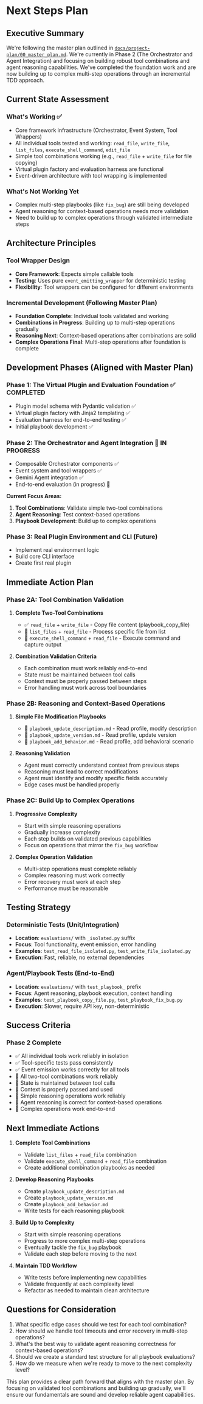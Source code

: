 # Next Steps Plan

## Executive Summary

We're following the master plan outlined in [`docs/project-plan/00_master_plan.md`](./docs/project-plan/00_master_plan.md). We're currently in Phase 2 (The Orchestrator and Agent Integration) and focusing on building robust tool combinations and agent reasoning capabilities. We've completed the foundation work and are now building up to complex multi-step operations through an incremental TDD approach.

## Current State Assessment

### What's Working ✅
- Core framework infrastructure (Orchestrator, Event System, Tool Wrappers)
- All individual tools tested and working: `read_file`, `write_file`, `list_files`, `execute_shell_command`, `edit_file`
- Simple tool combinations working (e.g., `read_file` + `write_file` for file copying)
- Virtual plugin factory and evaluation harness are functional
- Event-driven architecture with tool wrapping is implemented

### What's Not Working Yet
- Complex multi-step playbooks (like `fix_bug`) are still being developed
- Agent reasoning for context-based operations needs more validation
- Need to build up to complex operations through validated intermediate steps

## Architecture Principles

### Tool Wrapper Design
- **Core Framework**: Expects simple callable tools
- **Testing**: Uses pure `event_emitting_wrapper` for deterministic testing
- **Flexibility**: Tool wrappers can be configured for different environments

### Incremental Development (Following Master Plan)
- **Foundation Complete**: Individual tools validated and working
- **Combinations in Progress**: Building up to multi-step operations gradually
- **Reasoning Next**: Context-based operations after combinations are solid
- **Complex Operations Final**: Multi-step operations after foundation is complete

## Development Phases (Aligned with Master Plan)

### Phase 1: The Virtual Plugin and Evaluation Foundation ✅ COMPLETED
- Plugin model schema with Pydantic validation ✅
- Virtual plugin factory with Jinja2 templating ✅
- Evaluation harness for end-to-end testing ✅
- Initial playbook development ✅

### Phase 2: The Orchestrator and Agent Integration 🔄 IN PROGRESS
- Composable Orchestrator components ✅
- Event system and tool wrappers ✅
- Gemini Agent integration ✅
- End-to-end evaluation (in progress) 🔄

**Current Focus Areas:**
1. **Tool Combinations**: Validate simple two-tool combinations
2. **Agent Reasoning**: Test context-based operations
3. **Playbook Development**: Build up to complex operations

### Phase 3: Real Plugin Environment and CLI (Future)
- Implement real environment logic
- Build core CLI interface
- Create first real plugin

## Immediate Action Plan

### Phase 2A: Tool Combination Validation

1. **Complete Two-Tool Combinations**
   - ✅ `read_file` + `write_file` - Copy file content (playbook_copy_file)
   - 🔄 `list_files` + `read_file` - Process specific file from list
   - 🔄 `execute_shell_command` + `read_file` - Execute command and capture output

2. **Combination Validation Criteria**
   - Each combination must work reliably end-to-end
   - State must be maintained between tool calls
   - Context must be properly passed between steps
   - Error handling must work across tool boundaries

### Phase 2B: Reasoning and Context-Based Operations

1. **Simple File Modification Playbooks**
   - 🔄 `playbook_update_description.md` - Read profile, modify description
   - 🔄 `playbook_update_version.md` - Read profile, update version
   - 🔄 `playbook_add_behavior.md` - Read profile, add behavioral scenario

2. **Reasoning Validation**
   - Agent must correctly understand context from previous steps
   - Reasoning must lead to correct modifications
   - Agent must identify and modify specific fields accurately
   - Edge cases must be handled properly

### Phase 2C: Build Up to Complex Operations

1. **Progressive Complexity**
   - Start with simple reasoning operations
   - Gradually increase complexity
   - Each step builds on validated previous capabilities
   - Focus on operations that mirror the `fix_bug` workflow

2. **Complex Operation Validation**
   - Multi-step operations must complete reliably
   - Complex reasoning must work correctly
   - Error recovery must work at each step
   - Performance must be reasonable

## Testing Strategy

### Deterministic Tests (Unit/Integration)
- **Location**: `evaluations/` with `_isolated.py` suffix
- **Focus**: Tool functionality, event emission, error handling
- **Examples**: `test_read_file_isolated.py`, `test_write_file_isolated.py`
- **Execution**: Fast, reliable, no external dependencies

### Agent/Playbook Tests (End-to-End)
- **Location**: `evaluations/` with `test_playbook_` prefix
- **Focus**: Agent reasoning, playbook execution, context handling
- **Examples**: `test_playbook_copy_file.py`, `test_playbook_fix_bug.py`
- **Execution**: Slower, require API key, non-deterministic

## Success Criteria

### Phase 2 Complete
- ✅ All individual tools work reliably in isolation
- ✅ Tool-specific tests pass consistently
- ✅ Event emission works correctly for all tools
- 🔄 All two-tool combinations work reliably
- 🔄 State is maintained between tool calls
- 🔄 Context is properly passed and used
- 🔄 Simple reasoning operations work reliably
- 🔄 Agent reasoning is correct for context-based operations
- 🔄 Complex operations work end-to-end

## Next Immediate Actions

1. **Complete Tool Combinations**
   - Validate `list_files` + `read_file` combination
   - Validate `execute_shell_command` + `read_file` combination
   - Create additional combination playbooks as needed

2. **Develop Reasoning Playbooks**
   - Create `playbook_update_description.md`
   - Create `playbook_update_version.md`
   - Create `playbook_add_behavior.md`
   - Write tests for each reasoning playbook

3. **Build Up to Complexity**
   - Start with simple reasoning operations
   - Progress to more complex multi-step operations
   - Eventually tackle the `fix_bug` playbook
   - Validate each step before moving to the next

4. **Maintain TDD Workflow**
   - Write tests before implementing new capabilities
   - Validate frequently at each complexity level
   - Refactor as needed to maintain clean architecture

## Questions for Consideration

1. What specific edge cases should we test for each tool combination?
2. How should we handle tool timeouts and error recovery in multi-step operations?
3. What's the best way to validate agent reasoning correctness for context-based operations?
4. Should we create a standard test structure for all playbook evaluations?
5. How do we measure when we're ready to move to the next complexity level?

This plan provides a clear path forward that aligns with the master plan. By focusing on validated tool combinations and building up gradually, we'll ensure our fundamentals are sound and develop reliable agent capabilities.